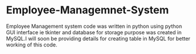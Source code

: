 # Employee-Managemnet-System
 Employee Management system code was written in python using python GUI interface ie tkinter and database for storage purpose was
 created in MySQL.I will soon be providing details for creating table in MySQL for better working of this code.
